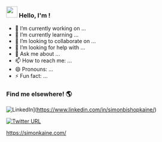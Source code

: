 ### <img src="https://raw.githubusercontent.com/MartinHeinz/MartinHeinz/master/wave.gif" width="30px"> Hello, I'm !

- 🔭 I’m currently working on ...
- 🌱 I’m currently learning ...
- 👯 I’m looking to collaborate on ...
- 🤔 I’m looking for help with ...
- 💬 Ask me about ...
- 📫 How to reach me: ...
- 😄 Pronouns: ...
- ⚡ Fun fact: ...


### Find me elsewhere! :earth_americas:

![LinkedIn](https://img.shields.io/badge/linkedin-%230077B5.svg?style=for-the-badge&logo=linkedin&logoColor=white)](https://www.linkedin.com/in/simonbishopkaine/)

[![Twitter URL](https://img.shields.io/twitter/url/https/twitter.com/bukotsunikki.svg?style=social&label=Follow%20%40simonbkaine)](https://twitter.com/simonbkaine)

https://simonkaine.com/
